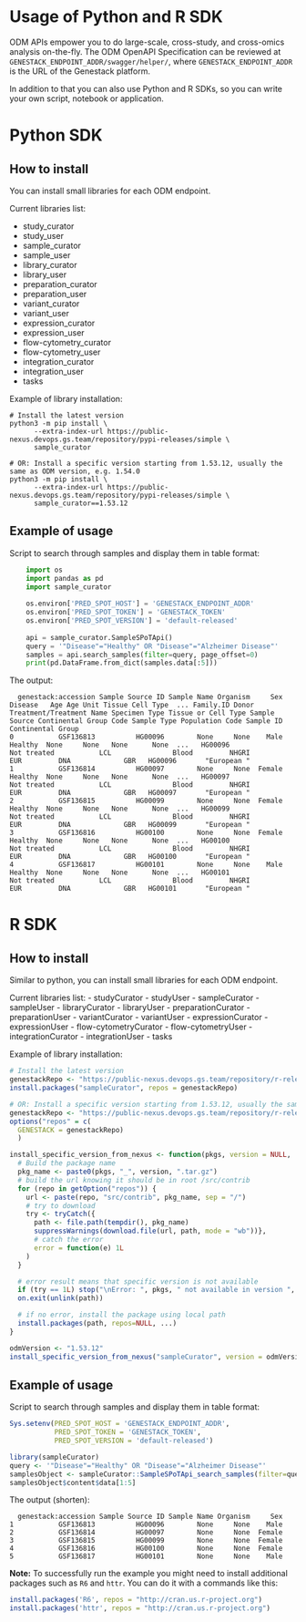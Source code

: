 # Usage of Python and R SDK

ODM APIs empower you to do large-scale, cross-study, and cross-omics analysis on-the-fly.
The ODM OpenAPI Specification can be reviewed at `GENESTACK_ENDPOINT_ADDR/swagger/helper/`, 
where `GENESTACK_ENDPOINT_ADDR` is the URL of the Genestack platform.

In addition to that you can also use Python and R SDKs, so you can write your own script, notebook or application.

# Python SDK

## How to install

You can install small libraries for each ODM endpoint.

Current libraries list:
 - study_curator
 - study_user
 - sample_curator
 - sample_user
 - library_curator
 - library_user
 - preparation_curator
 - preparation_user
 - variant_curator
 - variant_user
 - expression_curator
 - expression_user
 - flow-cytometry_curator
 - flow-cytometry_user
 - integration_curator
 - integration_user
 - tasks

Example of library installation:
```shell
# Install the latest version
python3 -m pip install \
      --extra-index-url https://public-nexus.devops.gs.team/repository/pypi-releases/simple \
      sample_curator

# OR: Install a specific version starting from 1.53.12, usually the same as ODM version, e.g. 1.54.0
python3 -m pip install \
      --extra-index-url https://public-nexus.devops.gs.team/repository/pypi-releases/simple \
      sample_curator==1.53.12
```

## Example of usage

Script to search through samples and display them in table format:
```python
    import os
    import pandas as pd
    import sample_curator
    
    os.environ['PRED_SPOT_HOST'] = 'GENESTACK_ENDPOINT_ADDR'
    os.environ['PRED_SPOT_TOKEN'] = 'GENESTACK_TOKEN'
    os.environ['PRED_SPOT_VERSION'] = 'default-released'
    
    api = sample_curator.SampleSPoTApi()
    query = '"Disease"="Healthy" OR "Disease"="Alzheimer Disease"'
    samples = api.search_samples(filter=query, page_offset=0)
    print(pd.DataFrame.from_dict(samples.data[:5]))
```

The output:
```
  genestack:accession Sample Source ID Sample Name Organism     Sex  Disease   Age Age Unit Tissue Cell Type  ... Family.ID Donor Treatment/Treatment Name Specimen Type Tissue or Cell Type Sample Source Continental Group Code Sample Type Population Code Sample ID Continental Group
0           GSF136813          HG00096        None     None    Male  Healthy  None     None   None      None  ...   HG00096                    Not treated           LCL               Blood         NHGRI                    EUR         DNA             GBR   HG00096       "European "
1           GSF136814          HG00097        None     None  Female  Healthy  None     None   None      None  ...   HG00097                    Not treated           LCL               Blood         NHGRI                    EUR         DNA             GBR   HG00097       "European "
2           GSF136815          HG00099        None     None  Female  Healthy  None     None   None      None  ...   HG00099                    Not treated           LCL               Blood         NHGRI                    EUR         DNA             GBR   HG00099       "European "
3           GSF136816          HG00100        None     None  Female  Healthy  None     None   None      None  ...   HG00100                    Not treated           LCL               Blood         NHGRI                    EUR         DNA             GBR   HG00100       "European "
4           GSF136817          HG00101        None     None    Male  Healthy  None     None   None      None  ...   HG00101                    Not treated           LCL               Blood         NHGRI                    EUR         DNA             GBR   HG00101       "European "
```

# R SDK

## How to install

Similar to python, you can install small libraries for each ODM endpoint.
   
   Current libraries list:
    - studyCurator
    - studyUser
    - sampleCurator
    - sampleUser
    - libraryCurator
    - libraryUser
    - preparationCurator
    - preparationUser
    - variantCurator
    - variantUser
    - expressionCurator
    - expressionUser
    - flow-cytometryCurator
    - flow-cytometryUser
    - integrationCurator
    - integrationUser
    - tasks

Example of library installation:
```R
# Install the latest version
genestackRepo <- "https://public-nexus.devops.gs.team/repository/r-releases"
install.packages("sampleCurator", repos = genestackRepo)

# OR: Install a specific version starting from 1.53.12, usually the same as ODM version, e.g. 1.54.0
genestackRepo <- "https://public-nexus.devops.gs.team/repository/r-releases"
options("repos" = c(
  GENESTACK = genestackRepo)
  )

install_specific_version_from_nexus <- function(pkgs, version = NULL, ...) {
  # Build the package name
  pkg_name <- paste0(pkgs, "_", version, ".tar.gz")
  # build the url knowing it should be in root /src/contrib
  for (repo in getOption("repos")) {
    url <- paste(repo, "src/contrib", pkg_name, sep = "/")
    # try to download
    try <- tryCatch({
      path <- file.path(tempdir(), pkg_name)
      suppressWarnings(download.file(url, path, mode = "wb"))},
      # catch the error
      error = function(e) 1L
    )
  }

  # error result means that specific version is not available
  if (try == 1L) stop("\nError: ", pkgs, " not available in version ", version, call. = FALSE)
  on.exit(unlink(path))

  # if no error, install the package using local path
  install.packages(path, repos=NULL, ...)
}

odmVersion <- "1.53.12"
install_specific_version_from_nexus("sampleCurator", version = odmVersion)
```

## Example of usage

Script to search through samples and display them in table format:
```R
Sys.setenv(PRED_SPOT_HOST = 'GENESTACK_ENDPOINT_ADDR',
           PRED_SPOT_TOKEN = 'GENESTACK_TOKEN',
           PRED_SPOT_VERSION = 'default-released')

library(sampleCurator)
query <- '"Disease"="Healthy" OR "Disease"="Alzheimer Disease"'
samplesObject <- sampleCurator::SampleSPoTApi_search_samples(filter=query)
samplesObject$content$data[1:5]
```

The output (shorten):
```
  genestack:accession Sample Source ID Sample Name Organism     Sex
1           GSF136813          HG00096        None     None    Male
2           GSF136814          HG00097        None     None  Female
3           GSF136815          HG00099        None     None  Female
4           GSF136816          HG00100        None     None  Female
5           GSF136817          HG00101        None     None    Male
```

**Note:** To successfully run the example you might need to install additional packages such as
`R6` and `httr`. You can do it with a commands like this:
```R
install.packages('R6', repos = "http://cran.us.r-project.org")
install.packages('httr', repos = "http://cran.us.r-project.org")
```
